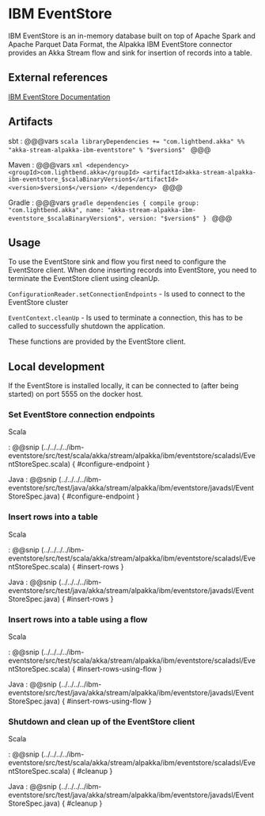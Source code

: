 # IBM EventStore

IBM EventStore is an in-memory database built on top of Apache Spark and Apache Parquet Data Format, the Alpakka IBM EventStore connector provides an Akka Stream flow and sink for insertion of records into a table.
 
## External references 

[IBM EventStore Documentation](https://www.ibm.com/support/knowledgecenter/SSGNPV/eventstore/desktop/welcome.html)

## Artifacts

sbt
:   @@@vars
    ```scala
    libraryDependencies += "com.lightbend.akka" %% "akka-stream-alpakka-ibm-eventstore" % "$version$"
    ```
    @@@

Maven
:   @@@vars
    ```xml
    <dependency>
      <groupId>com.lightbend.akka</groupId>
      <artifactId>akka-stream-alpakka-ibm-eventstore_$scalaBinaryVersion$</artifactId>
      <version>$version$</version>
    </dependency>
    ```
    @@@

Gradle
:   @@@vars
    ```gradle
    dependencies {
      compile group: "com.lightbend.akka", name: "akka-stream-alpakka-ibm-eventstore_$scalaBinaryVersion$", version: "$version$"
    }
    ```
    @@@

## Usage

To use the EventStore sink and flow you first need to configure the EventStore client. When done inserting records into EventStore, you need to terminate the EventStore client using cleanUp. 
 
`ConfigurationReader.setConnectionEndpoints` - Is used to connect to the EventStore cluster

`EventContext.cleanUp` - Is used to terminate a connection, this has to be called to successfully shutdown the application.

These functions are provided by the EventStore client.

## Local development

If the EventStore is installed locally, it can be connected to (after being started) on port 5555 on the docker host.

### Set EventStore connection endpoints

Scala

: @@snip (../../../../ibm-eventstore/src/test/scala/akka/stream/alpakka/ibm/eventstore/scaladsl/EventStoreSpec.scala) { #configure-endpoint }

Java
: @@snip (../../../../ibm-eventstore/src/test/java/akka/stream/alpakka/ibm/eventstore/javadsl/EventStoreSpec.java) { #configure-endpoint }

### Insert rows into a table

Scala

: @@snip (../../../../ibm-eventstore/src/test/scala/akka/stream/alpakka/ibm/eventstore/scaladsl/EventStoreSpec.scala) { #insert-rows }

Java
: @@snip (../../../../ibm-eventstore/src/test/java/akka/stream/alpakka/ibm/eventstore/javadsl/EventStoreSpec.java) { #insert-rows }

### Insert rows into a table using a flow

Scala

: @@snip (../../../../ibm-eventstore/src/test/scala/akka/stream/alpakka/ibm/eventstore/scaladsl/EventStoreSpec.scala) { #insert-rows-using-flow }

Java
: @@snip (../../../../ibm-eventstore/src/test/java/akka/stream/alpakka/ibm/eventstore/javadsl/EventStoreSpec.java) { #insert-rows-using-flow }

### Shutdown and clean up of the EventStore client

Scala

: @@snip (../../../../ibm-eventstore/src/test/scala/akka/stream/alpakka/ibm/eventstore/scaladsl/EventStoreSpec.scala) { #cleanup }

Java
: @@snip (../../../../ibm-eventstore/src/test/java/akka/stream/alpakka/ibm/eventstore/javadsl/EventStoreSpec.java) { #cleanup }

